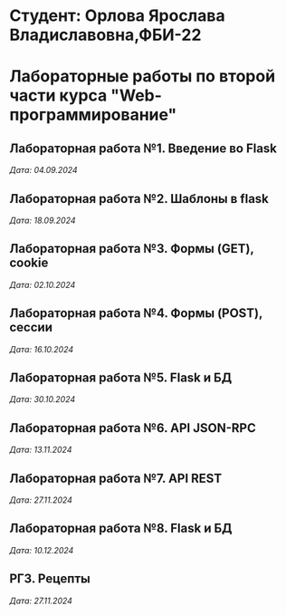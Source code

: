 # Студент: Орлова Ярослава Владиславовна,ФБИ-22

# Лабораторные работы по второй части курса "Web-программирование"

## Лабораторная работа №1. Введение во Flask

*Дата: 04.09.2024*

## Лабораторная работа №2. Шаблоны в flask

*Дата: 18.09.2024*

## Лабораторная работа №3. Формы (GET), cookie

*Дата: 02.10.2024*

## Лабораторная работа №4. Формы (POST), сессии

*Дата: 16.10.2024*

## Лабораторная работа №5. Flask и БД

*Дата: 30.10.2024*

## Лабораторная работа №6.  API JSON-RPC

*Дата: 13.11.2024*

## Лабораторная работа №7.   API REST

*Дата: 27.11.2024*

## Лабораторная работа №8.   Flask и БД

*Дата: 10.12.2024*


## РГЗ. Рецепты

*Дата: 27.11.2024*